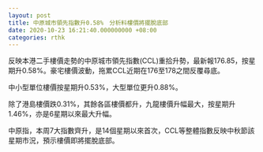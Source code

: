 ```yaml
---
layout: post
title: 中原城市領先指數升0.58%　分析料樓價將擺脫底部
date: 2020-10-23 16:21:40.000000000 +08:00
categories: rthk
---
```


反映本港二手樓價走勢的中原城市領先指數(CCL)重拾升勢，最新報176.85，按星期升0.58%。豪宅樓價波動，拖累CCL近期在176至178之間反覆尋底。

中小型單位樓價按星期升0.53%，大型單位更升0.88%。

除了港島樓價跌0.31%，其餘各區樓價都升，九龍樓價升幅最大，按星期升1.46%，亦是6星期以來最大升幅。

中原指，本周7大指數齊升，是14個星期以來首次，CCL等整體指數反映中秋節該星期市況，預示樓價即將擺脫底部。
